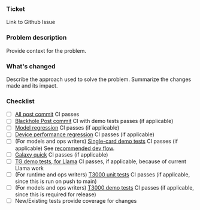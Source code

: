 ### Ticket
Link to Github Issue

### Problem description
Provide context for the problem.

### What's changed
Describe the approach used to solve the problem.
Summarize the changes made and its impact.

### Checklist
- [ ] [All post commit](https://github.com/tenstorrent/tt-metal/actions/workflows/all-post-commit-workflows.yaml) CI passes
- [ ] [Blackhole Post commit](https://github.com/tenstorrent/tt-metal/actions/workflows/blackhole-post-commit.yaml) CI with demo tests passes (if applicable)
- [ ] [Model regression](https://github.com/tenstorrent/tt-metal/actions/workflows/perf-models.yaml) CI passes (if applicable)
- [ ] [Device performance regression](https://github.com/tenstorrent/tt-metal/actions/workflows/perf-device-models.yaml) CI passes (if applicable)
- [ ] (For models and ops writers) [Single-card demo tests](https://github.com/tenstorrent/tt-metal/actions/workflows/single-card-demo-tests.yaml) CI passes (if applicable) See [recommended dev flow](https://github.com/tenstorrent/tt-metal/blob/main/models/docs/MODEL_ADD.md#a-recommended-dev-flow-on-github-for-adding-new-models).
- [ ] [Galaxy quick](https://github.com/tenstorrent/tt-metal/actions/workflows/tg-quick-trigger.yaml) CI passes (if applicable)
- [ ] [TG demo tests, for Llama](https://github.com/tenstorrent/tt-metal/actions/workflows/tg-demo-tests.yaml) CI passes, if applicable, because of current Llama work
- [ ] (For runtime and ops writers) [T3000 unit tests](https://github.com/tenstorrent/tt-metal/actions/workflows/t3000-unit-tests.yaml) CI passes (if applicable, since this is run on push to main)
- [ ] (For models and ops writers) [T3000 demo tests](https://github.com/tenstorrent/tt-metal/actions/workflows/t3000-demo-tests.yaml) CI passes (if applicable, since this is required for release)
- [ ] New/Existing tests provide coverage for changes
